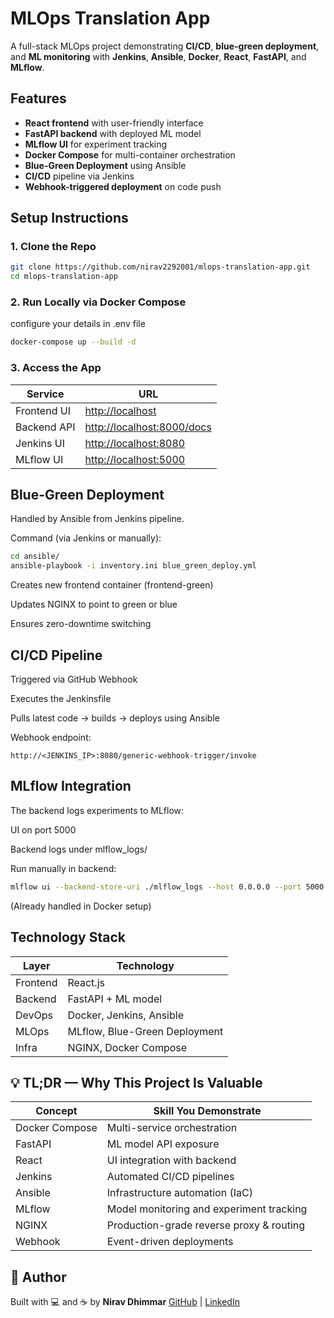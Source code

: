 # MLOps Translation App

A full-stack MLOps project demonstrating **CI/CD**, **blue-green deployment**, and **ML monitoring** with **Jenkins**, **Ansible**, **Docker**, **React**, **FastAPI**, and **MLflow**.

## Features

- **React frontend** with user-friendly interface
- **FastAPI backend** with deployed ML model
- **MLflow UI** for experiment tracking
- **Docker Compose** for multi-container orchestration
- **Blue-Green Deployment** using Ansible
- **CI/CD** pipeline via Jenkins
- **Webhook-triggered deployment** on code push

## Setup Instructions

### 1. Clone the Repo

```bash
git clone https://github.com/nirav2292001/mlops-translation-app.git
cd mlops-translation-app
```


### 2. Run Locally via Docker Compose
configure your details in .env file
```bash
docker-compose up --build -d
```

### 3. Access the App

| Service     | URL                                                      |
| ----------- | -------------------------------------------------------- |
| Frontend UI | [http://localhost](http://localhost)                     |
| Backend API | [http://localhost:8000/docs](http://localhost:8000/docs) |
| Jenkins UI  | [http://localhost:8080](http://localhost:8080)           |
| MLflow UI   | [http://localhost:5000](http://localhost:5000)           |

## Blue-Green Deployment

Handled by Ansible from Jenkins pipeline.

Command (via Jenkins or manually):
```bash
cd ansible/
ansible-playbook -i inventory.ini blue_green_deploy.yml
```
Creates new frontend container (frontend-green)

Updates NGINX to point to green or blue

Ensures zero-downtime switching

## CI/CD Pipeline

Triggered via GitHub Webhook

Executes the Jenkinsfile

Pulls latest code → builds → deploys using Ansible

Webhook endpoint:

```
http://<JENKINS_IP>:8080/generic-webhook-trigger/invoke
```

## MLflow Integration

The backend logs experiments to MLflow:

UI on port 5000

Backend logs under mlflow_logs/

Run manually in backend:

```bash
mlflow ui --backend-store-uri ./mlflow_logs --host 0.0.0.0 --port 5000
```
(Already handled in Docker setup)

## Technology Stack

| Layer    | Technology                    |
| -------- | ----------------------------- |
| Frontend | React.js                      |
| Backend  | FastAPI + ML model            |
| DevOps   | Docker, Jenkins, Ansible      |
| MLOps    | MLflow, Blue-Green Deployment |
| Infra    | NGINX, Docker Compose         |

## 💡 TL;DR — Why This Project Is Valuable

| Concept         | Skill You Demonstrate                       |
|-----------------|---------------------------------------------|
| Docker Compose  | Multi-service orchestration                 |
| FastAPI         | ML model API exposure                       |
| React           | UI integration with backend                 |
| Jenkins         | Automated CI/CD pipelines                   |
| Ansible         | Infrastructure automation (IaC)             |
| MLflow          | Model monitoring and experiment tracking    |
| NGINX           | Production-grade reverse proxy & routing    |
| Webhook         | Event-driven deployments                    |
## 👤 Author

Built with 💻 and ☕ by **Nirav Dhimmar**
[GitHub](https://github.com/nirav2292001) | [LinkedIn](https://www.linkedin.com/in/nirav-dhimmar-b5395b216/)
